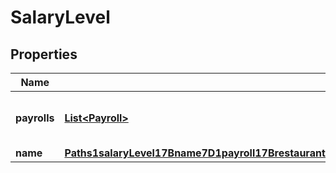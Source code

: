 # SalaryLevel

## Properties
Name | Type | Description | Notes
------------ | ------------- | ------------- | -------------
**payrolls** | [**List&lt;Payroll&gt;**](Payroll.md) | The changes of the value over time | 
**name** | [**Paths1salaryLevel17Bname7D1payroll17Brestaurant7Dheadresponses200contentapplication1jsonschemapropertiesname**](Paths1salaryLevel17Bname7D1payroll17Brestaurant7Dheadresponses200contentapplication1jsonschemapropertiesname.md) |  | 
